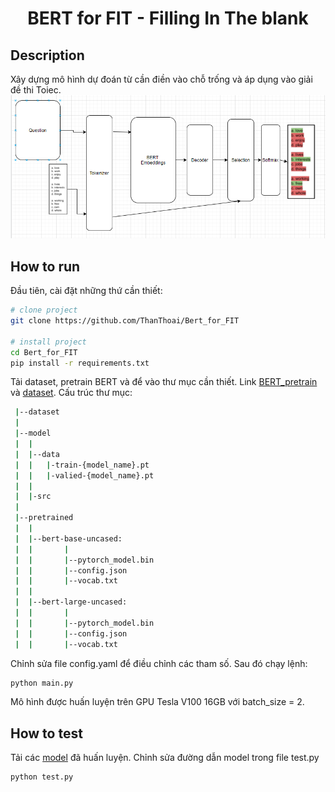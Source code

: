 <div align="center">    
 
# BERT for FIT - Filling In The blank     
 
</div>
 
## Description   
Xây dựng mô hình dự đoán từ cần điền vào chỗ trống và áp dụng vào giải đề thi Toiec.  
![Model Architecture](model.png)

## How to run   
Đầu tiên, cài đặt những thứ cần thiết:   
```bash
# clone project   
git clone https://github.com/ThanThoai/Bert_for_FIT

# install project   
cd Bert_for_FIT
pip install -r requirements.txt
 ```   
Tải dataset, pretrain BERT và để vào thư mục cần thiết. Link [BERT_pretrain](https://drive.google.com/drive/folders/171GhawHqUuOhnSFNl9AtQF1WPRqI-Ehf?usp=sharing) và [dataset](https://drive.google.com/drive/folders/1C1GsV1MiDWa8NRFy-pHX8d5V-lKtIo_1?usp=sharing). Cấu trúc thư mục:
 ```bash
  |--dataset
  |
  |--model
  |  |
  |  |--data
  |  |   |-train-{model_name}.pt
  |  |   |-valied-{model_name}.pt
  |  |   
  |  |-src
  |
  |--pretrained
  |  |
  |  |--bert-base-uncased:
  |  |       |
  |  |       |--pytorch_model.bin
  |  |       |--config.json
  |  |       |--vocab.txt
  |  |    
  |  |--bert-large-uncased:
  |  |       |
  |  |       |--pytorch_model.bin
  |  |       |--config.json
  |  |       |--vocab.txt

```  

Chỉnh sửa file config.yaml để điều chỉnh các tham số. Sau đó chạy lệnh: 
```bash
python main.py
```

Mô hình được huấn luyện trên GPU Tesla V100 16GB với batch_size = 2.

## How to test

Tải các [model](https://drive.google.com/drive/folders/1pCOcSAe0BVPey_UKMRTaT5YQ9sbj9R3W?usp=sharing) đã huấn luyện. Chỉnh sửa đường dẫn model trong file test.py
```bash
python test.py
```

  
